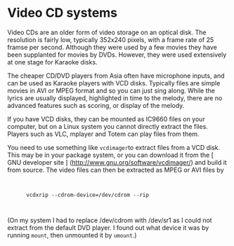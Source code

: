 #  Video CD systems 

Video CDs are an older form of video storage on an optical disk.
      The resolution is fairly low, typically 352x240 pixels, with a frame
      rate of 25 framse per second. Although they were used by a few movies
      they have been supplanted for movies by DVDs.
      However, they were used extensively at one stage for Karaoke disks.

The cheaper CD/DVD players from Asia often have microphone inputs,
      and can be used as Karaoke players with VCD disks. Typically files
      are simple movies in AVI or MPEG format and so you can just sing along. While the
      lyrics are usually displayed, highlighted in time to the melody,
      there 
      are no advanced features such as scoring, or display of the melody.

If you have VCD disks, they can be mounted as IC9660 files on your computer, 
      but on a Linux system you cannot directly
      extract the files. Players such as VLC, mplayer and Totem can play files from them.

You need to use something like
 `vcdimager`to extract files from a
      VCD disk. 
      This may be in your package system, or you can download it from the
 [
	GNU developer site
      ] (http://www.gnu.org/software/vcdimager/)
and build it from source. The video files can then be extracted as MPEG or AVI files by
```

	
	  vcdxrip --cdrom-device=/dev/cdrom --rip
	
      
```
(On my system I had to replace /dev/cdrom with /dev/sr1 as I could not extract
      from the default DVD player. 
      I found out what device it was by running
 `mount`,
      then unmounted it by
 `umount`.)

